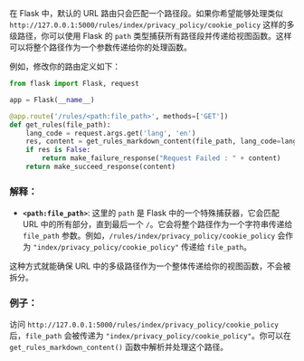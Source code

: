 在 Flask 中，默认的 URL 路由只会匹配一个路径段。如果你希望能够处理类似 `http://127.0.0.1:5000/rules/index/privacy_policy/cookie_policy` 这样的多级路径，你可以使用 Flask 的 `path` 类型捕获所有路径段并传递给视图函数。这样可以将整个路径作为一个参数传递给你的处理函数。

例如，修改你的路由定义如下：

```python
from flask import Flask, request

app = Flask(__name__)

@app.route('/rules/<path:file_path>', methods=['GET'])
def get_rules(file_path):
    lang_code = request.args.get('lang', 'en')
    res, content = get_rules_markdown_content(file_path, lang_code=lang_code)
    if res is False:
        return make_failure_response("Request Failed : " + content)
    return make_succeed_response(content)
```

### 解释：

- **`<path:file_path>`**: 这里的 `path` 是 Flask 中的一个特殊捕获器，它会匹配 URL 中的所有部分，直到最后一个 `/`。它会将整个路径作为一个字符串传递给 `file_path` 参数。例如，`/rules/index/privacy_policy/cookie_policy` 会作为 `"index/privacy_policy/cookie_policy"` 传递给 `file_path`。

这种方式就能确保 URL 中的多级路径作为一个整体传递给你的视图函数，不会被拆分。

### 例子：

访问 `http://127.0.0.1:5000/rules/index/privacy_policy/cookie_policy` 后，`file_path` 会被传递为 `"index/privacy_policy/cookie_policy"`。你可以在 `get_rules_markdown_content()` 函数中解析并处理这个路径。
